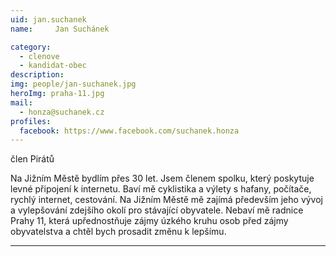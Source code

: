 ```yaml
---
uid: jan.suchanek
name:     Jan Suchánek

category:
  - clenove
  - kandidat-obec
description: 
img: people/jan-suchanek.jpg
heroImg: praha-11.jpg
mail:
  - honza@suchanek.cz
profiles:
  facebook: https://www.facebook.com/suchanek.honza
---
```


člen Pirátů

Na Jižním Městě bydlím přes 30 let. Jsem členem spolku, který poskytuje levné připojení k internetu. Baví mě cyklistika a výlety s hafany, počítače, rychlý internet, cestování. Na Jižním Městě mě zajímá především jeho vývoj a vylepšování zdejšího okolí pro stávající obyvatele. Nebaví mě radnice Prahy 11, která upřednostňuje zájmy úzkého kruhu osob před zájmy obyvatelstva a chtěl bych prosadit změnu k lepšímu.



---

